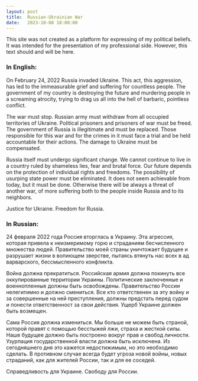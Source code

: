```yaml
---
layout: post
title:  Russian-Ukrainian War
date:   2023-10-08 18:00:00
---
```


This site was not created as a platform for expressing of my political beliefs. It was
intended for the presentation of my professional side. However, this text should and will
be here.


### In English:

On February 24, 2022 Russia invaded Ukraine. This act, this aggression, has led to the
immeasurable grief and suffering for countless people. The government of my country is
destroying the future and murdering people in a screaming atrocity, trying to drag us all
into the hell of barbaric, pointless conflict.

The war must stop. Russian army must withdraw from all occupied territories of Ukraine.
Political prisoners and prisoners of war must be freed. The government of Russia is
illegitimate and must be replaced. Those responsible for this war and for the crimes in it
must face a trial and be held accountable for their actions. The damage to Ukraine must
be compensated.

Russia itself must undergo significant change. We cannot continue to live in a country
ruled by shameless lies, fear and brutal force. Our future depends on the protection of
individual rights and freedoms. The possibility of usurping state power must be
eliminated. It does not seem achievable from today, but it must be done. Otherwise there
will be always a threat of another war, of more suffering both to the people inside Russia
and to its neighbors.

Justice for Ukraine. Freedom for Russia.


### In Russian:

24 февраля 2022 года Россия вторглась в Украину. Эта агрессия, которая привела к
неизмеримому горю и страданиям бесчисленного множества людей. Правительство моей страны
уничтожает будущее и разрушает жизни в вопиющем зверстве, пытаясь втянуть нас всех в ад
варварского, бессмысленного конфликта.

Война должна прекратиться. Российская армия должна покинуть все оккупированные территории
Украины. Политические заключенные и военнопленные должны быть освобождены. Правительство
России нелегитимно и должно смениться. Все кто ответственен за эту войну и за совершенные
на ней преступления, должны предстать перед судом и понести ответственност за свои
действия. Ущерб Украине должен быть возмещен.

Сама Россия должна измениться. Мы больше не можем быть страной, которой правят с помощью
бесстыжей лжи, страха и жесткой силы. Наше будущее должно быть построено вокруг прав и
свобод личности. Узурпация государственной власти должна быть исключена. Из сегодняшнего
дня это кажется недостижимым, но это необходимо сделать. В противном случае всегда будет
угроза новой войны, новых страданий, как для жителей России, так и для ее соседей.

Справедливость для Украине. Свободу для России.
